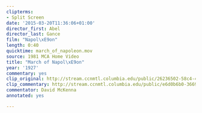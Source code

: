 ```yaml
---
clipterms:
- Split Screen
date: '2015-03-20T11:36:06+01:00'
director_first: Abel
director_last: Gance
film: "Napol\xE9on"
length: 0:40
quicktime: march_of_napoleon.mov
source: 1981 MCA Home Video
title: "March of Napol\xE9on"
year: '1927'
commentary: yes
clip_original: http://stream.ccnmtl.columbia.edu/public/26236502-58c4-4845-a584-b06c0670cbbf-046_napoleon1_FLG-mp4-aac-480w-850kbps-ffmpeg.mp4
clip_commentary: http://stream.ccnmtl.columbia.edu/public/e6d0b6b0-3669-4cee-93e6-44cd2488e3b4-046_napoleon1_commentary_FLG-mp4-aac-480w-850kbps-ffmpeg.mp4
commentator: David McKenna
annotated: yes

---
```

